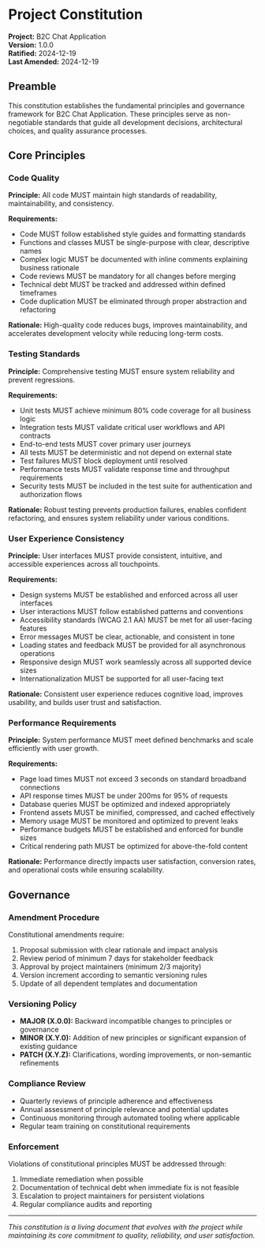 <!--
Sync Impact Report:
Version change: N/A → 1.0.0
Modified principles: N/A (initial creation)
Added sections: Code Quality, Testing Standards, User Experience Consistency, Performance Requirements, Governance
Removed sections: N/A
Templates requiring updates: ✅ plan-template.md, ✅ spec-template.md, ✅ tasks-template.md, ✅ commands/*.md
Follow-up TODOs: None
-->

# Project Constitution

**Project:** B2C Chat Application  
**Version:** 1.0.0  
**Ratified:** 2024-12-19  
**Last Amended:** 2024-12-19

## Preamble

This constitution establishes the fundamental principles and governance framework for B2C Chat Application. These principles serve as non-negotiable standards that guide all development decisions, architectural choices, and quality assurance processes.

## Core Principles

### Code Quality

**Principle:** All code MUST maintain high standards of readability, maintainability, and consistency.

**Requirements:**
- Code MUST follow established style guides and formatting standards
- Functions and classes MUST be single-purpose with clear, descriptive names
- Complex logic MUST be documented with inline comments explaining business rationale
- Code reviews MUST be mandatory for all changes before merging
- Technical debt MUST be tracked and addressed within defined timeframes
- Code duplication MUST be eliminated through proper abstraction and refactoring

**Rationale:** High-quality code reduces bugs, improves maintainability, and accelerates development velocity while reducing long-term costs.

### Testing Standards

**Principle:** Comprehensive testing MUST ensure system reliability and prevent regressions.

**Requirements:**
- Unit tests MUST achieve minimum 80% code coverage for all business logic
- Integration tests MUST validate critical user workflows and API contracts
- End-to-end tests MUST cover primary user journeys
- All tests MUST be deterministic and not depend on external state
- Test failures MUST block deployment until resolved
- Performance tests MUST validate response time and throughput requirements
- Security tests MUST be included in the test suite for authentication and authorization flows

**Rationale:** Robust testing prevents production failures, enables confident refactoring, and ensures system reliability under various conditions.

### User Experience Consistency

**Principle:** User interfaces MUST provide consistent, intuitive, and accessible experiences across all touchpoints.

**Requirements:**
- Design systems MUST be established and enforced across all user interfaces
- User interactions MUST follow established patterns and conventions
- Accessibility standards (WCAG 2.1 AA) MUST be met for all user-facing features
- Error messages MUST be clear, actionable, and consistent in tone
- Loading states and feedback MUST be provided for all asynchronous operations
- Responsive design MUST work seamlessly across all supported device sizes
- Internationalization MUST be supported for all user-facing text

**Rationale:** Consistent user experience reduces cognitive load, improves usability, and builds user trust and satisfaction.

### Performance Requirements

**Principle:** System performance MUST meet defined benchmarks and scale efficiently with user growth.

**Requirements:**
- Page load times MUST not exceed 3 seconds on standard broadband connections
- API response times MUST be under 200ms for 95% of requests
- Database queries MUST be optimized and indexed appropriately
- Frontend assets MUST be minified, compressed, and cached effectively
- Memory usage MUST be monitored and optimized to prevent leaks
- Performance budgets MUST be established and enforced for bundle sizes
- Critical rendering path MUST be optimized for above-the-fold content

**Rationale:** Performance directly impacts user satisfaction, conversion rates, and operational costs while ensuring scalability.

## Governance

### Amendment Procedure

Constitutional amendments require:
1. Proposal submission with clear rationale and impact analysis
2. Review period of minimum 7 days for stakeholder feedback
3. Approval by project maintainers (minimum 2/3 majority)
4. Version increment according to semantic versioning rules
5. Update of all dependent templates and documentation

### Versioning Policy

- **MAJOR (X.0.0):** Backward incompatible changes to principles or governance
- **MINOR (X.Y.0):** Addition of new principles or significant expansion of existing guidance
- **PATCH (X.Y.Z):** Clarifications, wording improvements, or non-semantic refinements

### Compliance Review

- Quarterly reviews of principle adherence and effectiveness
- Annual assessment of principle relevance and potential updates
- Continuous monitoring through automated tooling where applicable
- Regular team training on constitutional requirements

### Enforcement

Violations of constitutional principles MUST be addressed through:
1. Immediate remediation when possible
2. Documentation of technical debt when immediate fix is not feasible
3. Escalation to project maintainers for persistent violations
4. Regular compliance audits and reporting

---

*This constitution is a living document that evolves with the project while maintaining its core commitment to quality, reliability, and user satisfaction.*